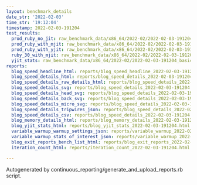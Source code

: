 ```yaml
---
layout: benchmark_details
date_str: '2022-02-03'
time_str: '19:12:04'
timestamp: 2022-02-03-191204
test_results:
  prod_ruby_no_jit: raw_benchmark_data/x86_64/2022-02/2022-02-03-191204_basic_benchmark_prod_ruby_no_jit.json
  prod_ruby_with_mjit: raw_benchmark_data/x86_64/2022-02/2022-02-03-191204_basic_benchmark_prod_ruby_with_mjit.json
  prod_ruby_with_yjit: raw_benchmark_data/x86_64/2022-02/2022-02-03-191204_basic_benchmark_prod_ruby_with_yjit.json
  ruby_30_with_mjit: raw_benchmark_data/x86_64/2022-02/2022-02-03-191204_basic_benchmark_ruby_30_with_mjit.json
  yjit_stats: raw_benchmark_data/x86_64/2022-02/2022-02-03-191204_basic_benchmark_yjit_stats.json
reports:
  blog_speed_headline_html: reports/blog_speed_headline_2022-02-03-191204.html
  blog_speed_details_html: reports/blog_speed_details_2022-02-03-191204.html
  blog_speed_details_raw_details_html: reports/blog_speed_details_2022-02-03-191204.raw_details.html
  blog_speed_details_svg: reports/blog_speed_details_2022-02-03-191204.svg
  blog_speed_details_head_svg: reports/blog_speed_details_2022-02-03-191204.head.svg
  blog_speed_details_back_svg: reports/blog_speed_details_2022-02-03-191204.back.svg
  blog_speed_details_micro_svg: reports/blog_speed_details_2022-02-03-191204.micro.svg
  blog_speed_details_tripwires_json: reports/blog_speed_details_2022-02-03-191204.tripwires.json
  blog_speed_details_csv: reports/blog_speed_details_2022-02-03-191204.csv
  blog_memory_details_html: reports/blog_memory_details_2022-02-03-191204.html
  blog_yjit_stats_html: reports/blog_yjit_stats_2022-02-03-191204.html
  variable_warmup_warmup_settings_json: reports/variable_warmup_2022-02-03-191204.warmup_settings.json
  variable_warmup_stats_of_interest_json: reports/variable_warmup_2022-02-03-191204.stats_of_interest.json
  blog_exit_reports_bench_list_html: reports/blog_exit_reports_2022-02-03-191204.bench_list.html
  iteration_count_html: reports/iteration_count_2022-02-03-191204.html

---
```

Autogenerated by continuous_reporting/generate_and_upload_reports.rb script.
